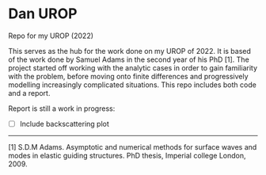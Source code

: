 # Dan UROP #


Repo for my UROP (2022)

This serves as the hub for the work done on my UROP of 2022. It is based of the work done by
Samuel Adams in the second year of his PhD [1]. The project started off working with the analytic cases
in order to gain familiarity with the problem, before moving onto finite differences and progressively
modelling increasingly complicated situations. This repo includes both code and a report.


Report is still a work in progress:
- [ ] Include backscattering plot

-------------------------------------------------------------------------------------------------------

[1] S.D.M Adams. Asymptotic and numerical methods for surface waves and modes in elastic guiding
    structures. PhD thesis, Imperial college London, 2009.
